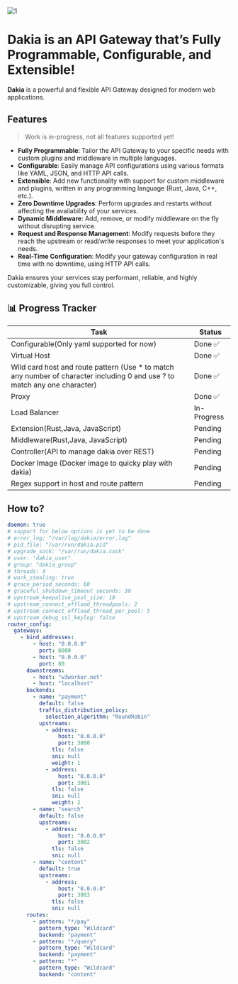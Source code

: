 <!--
```text
_______
\  ___ `'.                    .          .--.
 ' |--.\  \                 .'|          |__|
 | |    \  '              .'  |          .--.
 | |     |  '     __     <    |          |  |     __
 | |     |  |  .:--.'.    |   | ____     |  |  .:--.'.
 | |     ' .' / |   \ |   |   | \ .'     |  | / |   \ |
 | |___.' /'  `" __ | |   |   |/  .      |  | `" __ | |
/_______.'/    .'.''| |   |    /\  \     |__|  .'.''| |
\_______|/    / /   | |_  |   |  \  \         / /   | |_
              \ \._,\ '/  '    \  \  \        \ \._,\ '/
               `--'  `"  '------'  '---'       `--'  `"
```
-->

<!-- canva logo url -> https://www.canva.com/design/DAGZAdY1d9c/YCHWZRD78H5j0CAWaaF6gw/edit -->

![1](https://github.com/user-attachments/assets/fd00ba75-3f0d-4806-b3c9-cc972ebaf126)

# Dakia is an API Gateway that’s Fully Programmable, Configurable, and Extensible!

**Dakia** is a powerful and flexible API Gateway designed for modern web applications.

## Features

> Work is in-progress, not all features supported yet!

- **Fully Programmable**: Tailor the API Gateway to your specific needs with custom plugins and middleware in multiple languages.
- **Configurable**: Easily manage API configurations using various formats like YAML, JSON, and HTTP API calls.
- **Extensible**: Add new functionality with support for custom middleware and plugins, written in any programming language (Rust, Java, C++, etc.).
- **Zero Downtime Upgrades**: Perform upgrades and restarts without affecting the availability of your services.
- **Dynamic Middleware**: Add, remove, or modify middleware on the fly without disrupting service.
- **Request and Response Management**: Modify requests before they reach the upstream or read/write responses to meet your application's needs.
- **Real-Time Configuration**: Modify your gateway configuration in real time with no downtime, using HTTP API calls.

Dakia ensures your services stay performant, reliable, and highly customizable, giving you full control.

## 📊 Progress Tracker

| Task                                                                                                                        | Status      |
| --------------------------------------------------------------------------------------------------------------------------- | ----------- |
| Configurable(Only yaml supported for now)                                                                                   | Done ✅     |
| Virtual Host                                                                                                                | Done ✅     |
| Wild card host and route pattern (Use \* to match any number of character including 0 and use ? to match any one character) | Done ✅     |
| Proxy                                                                                                                       | Done ✅     |
| Load Balancer                                                                                                               | In-Progress |
| Extension(Rust,Java, JavaScript)                                                                                            | Pending     |
| Middleware(Rust,Java, JavaScript)                                                                                           | Pending     |
| Controller(API to manage dakia over REST)                                                                                   | Pending     |
| Docker Image (Docker image to quicky play with dakia)                                                                       | Pending     |
| Regex support in host and route pattern                                                                                     | Pending     |

## How to?

```yaml
daemon: true
# support for below options is yet to be done
# error_log: "/var/log/dakia/error.log"
# pid_file: "/var/run/dakia.pid"
# upgrade_sock: "/var/run/dakia.sock"
# user: "dakia_user"
# group: "dakia_group"
# threads: 4
# work_stealing: true
# grace_period_seconds: 60
# graceful_shutdown_timeout_seconds: 30
# upstream_keepalive_pool_size: 10
# upstream_connect_offload_threadpools: 2
# upstream_connect_offload_thread_per_pool: 5
# upstream_debug_ssl_keylog: false
router_config:
  gateways:
    - bind_addresses:
        - host: "0.0.0.0"
          port: 8080
        - host: "0.0.0.0"
          port: 80
      downstreams:
        - host: "w3worker.net"
        - host: "localhost"
      backends:
        - name: "payment"
          default: false
          traffic_distribution_policy:
            selection_algorithm: "RoundRobin"
          upstreams:
            - address:
                host: "0.0.0.0"
                port: 3000
              tls: false
              sni: null
              weight: 1
            - address:
                host: "0.0.0.0"
                port: 3001
              tls: false
              sni: null
              weight: 2
        - name: "search"
          default: false
          upstreams:
            - address:
                host: "0.0.0.0"
                port: 3002
              tls: false
              sni: null
        - name: "content"
          default: true
          upstreams:
            - address:
                host: "0.0.0.0"
                port: 3003
              tls: false
              sni: null
      routes:
        - pattern: "*/pay"
          pattern_type: "Wildcard"
          backend: "payment"
        - pattern: "*/query"
          pattern_type: "Wildcard"
          backend: "payment"
        - pattern: "*"
          pattern_type: "Wildcard"
          backend: "content"
```
